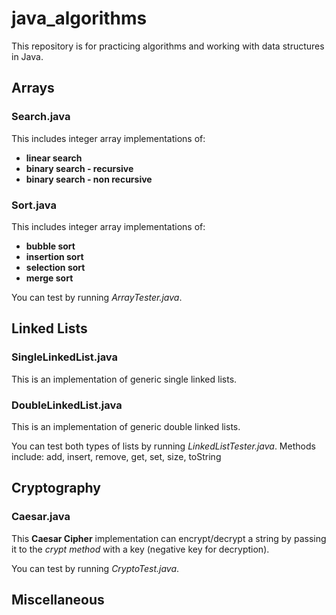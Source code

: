 # java_algorithms

This repository is for practicing algorithms and working with data structures in Java.

## Arrays

### Search.java
This includes integer array implementations of:
- **linear search**
- **binary search - recursive**
- **binary search - non recursive**

### Sort.java
This includes integer array implementations of:
- **bubble sort**
- **insertion sort**
- **selection sort**
- **merge sort**


You can test by running *ArrayTester.java*.

## Linked Lists

### SingleLinkedList.java
This is an implementation of generic single linked lists.


### DoubleLinkedList.java
This is an implementation of generic double linked lists.


You can test both types of lists by running *LinkedListTester.java*.
Methods include: add, insert, remove, get, set, size, toString

## Cryptography

### Caesar.java

This **Caesar Cipher** implementation can encrypt/decrypt a string by passing it to the *crypt method* with a key (negative key for decryption).

You can test by running *CryptoTest.java*.

## Miscellaneous